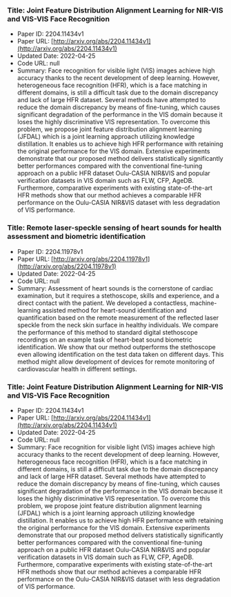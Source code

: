 ### Title: Joint Feature Distribution Alignment Learning for NIR-VIS and VIS-VIS Face Recognition
* Paper ID: 2204.11434v1
* Paper URL: [http://arxiv.org/abs/2204.11434v1](http://arxiv.org/abs/2204.11434v1)
* Updated Date: 2022-04-25
* Code URL: null
* Summary: Face recognition for visible light (VIS) images achieve high accuracy thanks
to the recent development of deep learning. However, heterogeneous face
recognition (HFR), which is a face matching in different domains, is still a
difficult task due to the domain discrepancy and lack of large HFR dataset.
Several methods have attempted to reduce the domain discrepancy by means of
fine-tuning, which causes significant degradation of the performance in the VIS
domain because it loses the highly discriminative VIS representation. To
overcome this problem, we propose joint feature distribution alignment learning
(JFDAL) which is a joint learning approach utilizing knowledge distillation. It
enables us to achieve high HFR performance with retaining the original
performance for the VIS domain. Extensive experiments demonstrate that our
proposed method delivers statistically significantly better performances
compared with the conventional fine-tuning approach on a public HFR dataset
Oulu-CASIA NIR&VIS and popular verification datasets in VIS domain such as FLW,
CFP, AgeDB. Furthermore, comparative experiments with existing state-of-the-art
HFR methods show that our method achieves a comparable HFR performance on the
Oulu-CASIA NIR&VIS dataset with less degradation of VIS performance.

### Title: Remote laser-speckle sensing of heart sounds for health assessment and biometric identification
* Paper ID: 2204.11978v1
* Paper URL: [http://arxiv.org/abs/2204.11978v1](http://arxiv.org/abs/2204.11978v1)
* Updated Date: 2022-04-25
* Code URL: null
* Summary: Assessment of heart sounds is the cornerstone of cardiac examination, but it
requires a stethoscope, skills and experience, and a direct contact with the
patient. We developed a contactless, machine-learning assisted method for
heart-sound identification and quantification based on the remote measurement
of the reflected laser speckle from the neck skin surface in healthy
individuals. We compare the performance of this method to standard digital
stethoscope recordings on an example task of heart-beat sound biometric
identification. We show that our method outperforms the stethoscope even
allowing identification on the test data taken on different days. This method
might allow development of devices for remote monitoring of cardiovascular
health in different settings.

### Title: Joint Feature Distribution Alignment Learning for NIR-VIS and VIS-VIS Face Recognition
* Paper ID: 2204.11434v1
* Paper URL: [http://arxiv.org/abs/2204.11434v1](http://arxiv.org/abs/2204.11434v1)
* Updated Date: 2022-04-25
* Code URL: null
* Summary: Face recognition for visible light (VIS) images achieve high accuracy thanks
to the recent development of deep learning. However, heterogeneous face
recognition (HFR), which is a face matching in different domains, is still a
difficult task due to the domain discrepancy and lack of large HFR dataset.
Several methods have attempted to reduce the domain discrepancy by means of
fine-tuning, which causes significant degradation of the performance in the VIS
domain because it loses the highly discriminative VIS representation. To
overcome this problem, we propose joint feature distribution alignment learning
(JFDAL) which is a joint learning approach utilizing knowledge distillation. It
enables us to achieve high HFR performance with retaining the original
performance for the VIS domain. Extensive experiments demonstrate that our
proposed method delivers statistically significantly better performances
compared with the conventional fine-tuning approach on a public HFR dataset
Oulu-CASIA NIR&VIS and popular verification datasets in VIS domain such as FLW,
CFP, AgeDB. Furthermore, comparative experiments with existing state-of-the-art
HFR methods show that our method achieves a comparable HFR performance on the
Oulu-CASIA NIR&VIS dataset with less degradation of VIS performance.

